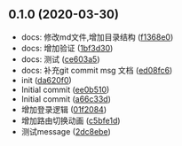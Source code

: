 ## 0.1.0 (2020-03-30)

* docs: 修改md文件,增加目录结构 ([f1368e0](https://github.com/Iecy/vue-vant-demo/commit/f1368e0))
* docs: 增加验证 ([1bf3d30](https://github.com/Iecy/vue-vant-demo/commit/1bf3d30))
* docs: 测试 ([ce603a5](https://github.com/Iecy/vue-vant-demo/commit/ce603a5))
* docs: 补充git commit msg 文档 ([ed08fc6](https://github.com/Iecy/vue-vant-demo/commit/ed08fc6))
* init ([da620f0](https://github.com/Iecy/vue-vant-demo/commit/da620f0))
* Initial commit ([ee0b510](https://github.com/Iecy/vue-vant-demo/commit/ee0b510))
* Initial commit ([a66c33d](https://github.com/Iecy/vue-vant-demo/commit/a66c33d))
* 增加登录逻辑 ([01f2084](https://github.com/Iecy/vue-vant-demo/commit/01f2084))
* 增加路由切换动画 ([c5bfe1d](https://github.com/Iecy/vue-vant-demo/commit/c5bfe1d))
* 测试message ([2dc8ebe](https://github.com/Iecy/vue-vant-demo/commit/2dc8ebe))



